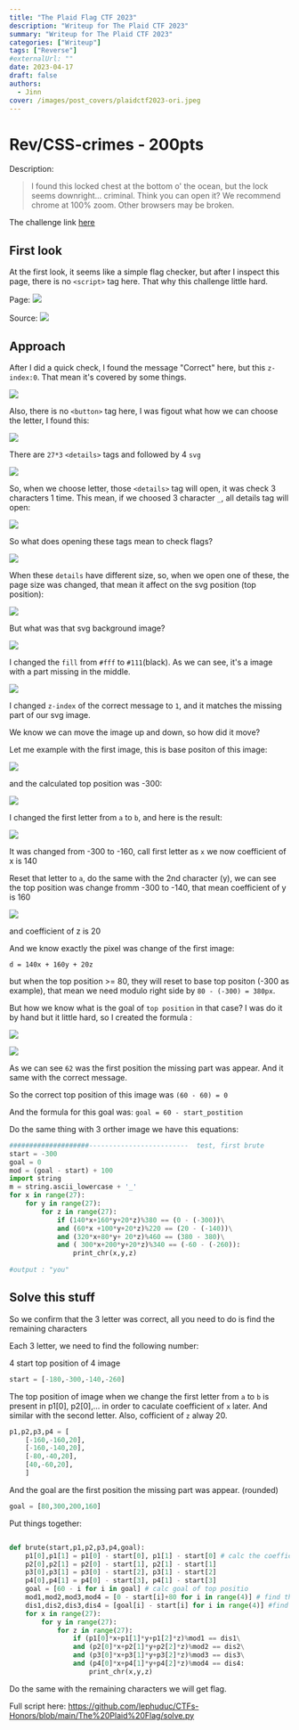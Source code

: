 ```yaml
---
title: "The Plaid Flag CTF 2023"
description: "Writeup for The Plaid CTF 2023"
summary: "Writeup for The Plaid CTF 2023"
categories: ["Writeup"]
tags: ["Reverse"]
#externalUrl: ""
date: 2023-04-17
draft: false
authors:
  - Jinn
cover: /images/post_covers/plaidctf2023-ori.jpeg
---
```


# Rev/CSS-crimes - 200pts

Description:
>I found this locked chest at the bottom o' the ocean, but the lock seems downright... criminal. Think you can open it? We recommend chrome at 100% zoom. Other browsers may be broken.

The challenge link [here](https://plaidctf.com/files/css.74486b61b22e49b3d8c5afebee1269e37b50071afbf1608b8b4563bf8d09ef92.html)

## First look
At the first look, it seems like a simple flag checker, but after I inspect this page, there is no ``<script>`` tag here. That why this challenge little hard.

Page:
![](https://i.imgur.com/Ch4F4FN.png)

Source:
![](https://i.imgur.com/wt2JeFO.png)
    
## Approach

After I did a quick check, I found the message "Correct" here, but this `z-index:0`. That mean it's covered by some things.

![](https://i.imgur.com/AbAELOY.png)

Also, there is no `<button>` tag here, I was figout what how we can choose the letter, I found this:

![](https://i.imgur.com/F4iC6Ou.png)

There are `27*3` `<details>` tags and followed by 4 `svg`

![](https://i.imgur.com/Pegl11S.png)

So, when we choose letter, those `<details>` tag will open, it was check 3 characters 1 time. This mean, if we choosed 3 character `_`, all details tag will open:

![](https://i.imgur.com/VZtZNho.png)

So what does opening these tags mean to check flags?

![](https://i.imgur.com/0i1Jo1T.png)

When these `details` have different size, so, when we open one of these, the page size was changed, that mean it affect on the svg position (top position):

![](https://i.imgur.com/yBGMJdA.png)

But what was that svg background image? 

![](https://i.imgur.com/t720seV.png)

I changed the `fill` from `#fff` to `#111`(black). As we can see, it's a image with a part missing in the middle. 

![](https://i.imgur.com/UlkFFGv.png)

I changed `z-index` of the correct message to `1`, and it matches the missing part of our svg image.

We know we can move the image up and down, so how did it move?

Let me example with the first image, this is base positon of this image:

![](https://i.imgur.com/7rQUevl.png)

and the calculated top position was -300:

![](https://i.imgur.com/irzDIWp.png)

I changed the first letter from `a` to `b`, and here is the result:

![](https://i.imgur.com/cB516zy.png)

It was changed from -300 to -160, call first letter as `x` we now coefficient of x is 140

Reset that letter to `a`, do the same with the 2nd character (y), we can see the top position was change fromm -300 to -140, that mean coefficient of y is 160

![](https://i.imgur.com/nbuYYQo.png)

and coefficient of z is 20

And we know exactly the pixel was change of the first image:

`d = 140x + 160y + 20z`

but when the top position >= 80, they will reset to base top positon (-300 as example), that mean we need modulo right side by `80 - (-300) = 380px`.

But how we know what is the goal of `top position` in that case? I was do it by hand but it little hard, so I created the formula :

![](https://i.imgur.com/mE8ltUW.png)

![](https://i.imgur.com/z7zzc9v.png)


As we can see `62` was the first position the missing part was appear. And it same with the correct message.

So the correct top position of this image was ``(60 - 60) = 0``

And the formula for this goal was: `goal = 60 - start_postition`

Do the same thing with 3 orther image we have this equations:

```python
####################-------------------------  test, first brute
start = -300
goal = 0
mod = (goal - start) + 100
import string
m = string.ascii_lowercase + '_'
for x in range(27):
    for y in range(27):
        for z in range(27):
            if (140*x+160*y+20*z)%380 == (0 - (-300))\
            and (60*x +100*y+20*z)%220 == (20 - (-140))\
            and (320*x+80*y+ 20*z)%460 == (380 - 380)\
            and ( 300*x+200*y+20*z)%340 == (-60 - (-260)):
                print_chr(x,y,z) 
                
#output : "you"
```
## Solve this stuff

So we confirm that the 3 letter was correct, all you need to do is find the remaining characters

Each 3 letter, we need to find the following number:

4 start top position of 4 image

```python
start = [-180,-300,-140,-260]
```
The top position of image when we change the first letter from `a` to `b` is present in p1[0], p2[0],... in order to caculate coefficient of `x` later.
And similar with the second letter. Also, cofficient of `z` alway 20.
```python
p1,p2,p3,p4 = [
    [-160,-160,20],
    [-160,-140,20],
    [-80,-40,20],
    [40,-60,20],
    ]
```
And the goal are the first position the missing part was appear. (rounded)
```python
goal = [80,300,200,160]
```

Put things together:

```python

def brute(start,p1,p2,p3,p4,goal):
    p1[0],p1[1] = p1[0] - start[0], p1[1] - start[0] # calc the coefficient of x, y of equation 1
    p2[0],p2[1] = p2[0] - start[1], p2[1] - start[1]
    p3[0],p3[1] = p3[0] - start[2], p3[1] - start[2]
    p4[0],p4[1] = p4[0] - start[3], p4[1] - start[3]
    goal = [60 - i for i in goal] # calc goal of top positio
    mod1,mod2,mod3,mod4 = [0 - start[i]+80 for i in range(4)] # find the mod
    dis1,dis2,dis3,dis4 = [goal[i] - start[i] for i in range(4)] #find the correct distance
    for x in range(27):
        for y in range(27):
            for z in range(27): 
                if (p1[0]*x+p1[1]*y+p1[2]*z)%mod1 == dis1\
                and (p2[0]*x+p2[1]*y+p2[2]*z)%mod2 == dis2\
                and (p3[0]*x+p3[1]*y+p3[2]*z)%mod3 == dis3\
                and (p4[0]*x+p4[1]*y+p4[2]*z)%mod4 == dis4:
                    print_chr(x,y,z)
```
Do the same with the remaining characters we will get flag.

Full script here:
https://github.com/lephuduc/CTFs-Honors/blob/main/The%20Plaid%20Flag/solve.py
